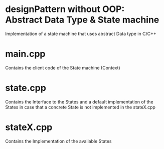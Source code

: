 # designPattern without OOP: Abstract Data Type & State machine
Implementation of a state machine that uses abstract Data type in C/C++

# main.cpp
Contains the client code of the State machine (Context)

# state.cpp
Contains the Interface to the States and a default implementation of the States
in case that a concrete State is not implemented in the stateX.cpp

# stateX.cpp
Contains the Implementation of the available States

